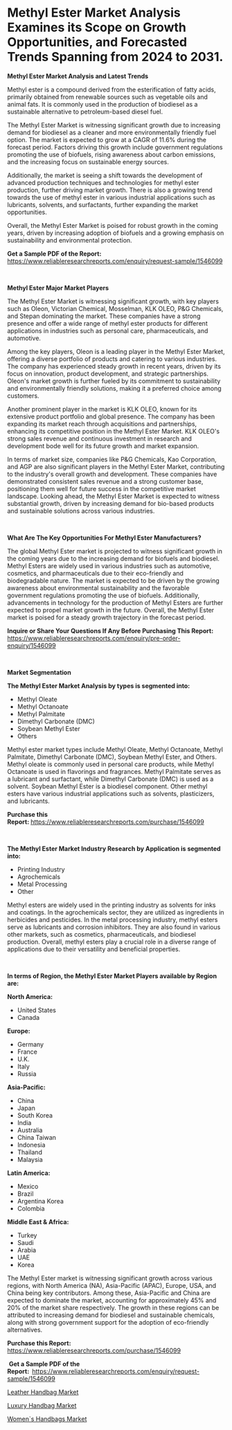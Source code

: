 <p><h1>Methyl Ester Market Analysis Examines its Scope on Growth Opportunities, and Forecasted Trends Spanning from 2024 to 2031.</h1></p><p><strong>Methyl Ester Market Analysis and Latest Trends</strong></p>
<p><p>Methyl ester is a compound derived from the esterification of fatty acids, primarily obtained from renewable sources such as vegetable oils and animal fats. It is commonly used in the production of biodiesel as a sustainable alternative to petroleum-based diesel fuel.</p><p>The Methyl Ester Market is witnessing significant growth due to increasing demand for biodiesel as a cleaner and more environmentally friendly fuel option. The market is expected to grow at a CAGR of 11.6% during the forecast period. Factors driving this growth include government regulations promoting the use of biofuels, rising awareness about carbon emissions, and the increasing focus on sustainable energy sources.</p><p>Additionally, the market is seeing a shift towards the development of advanced production techniques and technologies for methyl ester production, further driving market growth. There is also a growing trend towards the use of methyl ester in various industrial applications such as lubricants, solvents, and surfactants, further expanding the market opportunities.</p><p>Overall, the Methyl Ester Market is poised for robust growth in the coming years, driven by increasing adoption of biofuels and a growing emphasis on sustainability and environmental protection.</p></p>
<p><strong>Get a Sample PDF of the Report:&nbsp;</strong> <a href="https://www.reliableresearchreports.com/enquiry/request-sample/1546099">https://www.reliableresearchreports.com/enquiry/request-sample/1546099</a></p>
<p>&nbsp;</p>
<p><strong>Methyl Ester Major Market Players</strong></p>
<p><p>The Methyl Ester Market is witnessing significant growth, with key players such as Oleon, Victorian Chemical, Mosselman, KLK OLEO, P&G Chemicals, and Stepan dominating the market. These companies have a strong presence and offer a wide range of methyl ester products for different applications in industries such as personal care, pharmaceuticals, and automotive.</p><p>Among the key players, Oleon is a leading player in the Methyl Ester Market, offering a diverse portfolio of products and catering to various industries. The company has experienced steady growth in recent years, driven by its focus on innovation, product development, and strategic partnerships. Oleon's market growth is further fueled by its commitment to sustainability and environmentally friendly solutions, making it a preferred choice among customers.</p><p>Another prominent player in the market is KLK OLEO, known for its extensive product portfolio and global presence. The company has been expanding its market reach through acquisitions and partnerships, enhancing its competitive position in the Methyl Ester Market. KLK OLEO's strong sales revenue and continuous investment in research and development bode well for its future growth and market expansion.</p><p>In terms of market size, companies like P&G Chemicals, Kao Corporation, and AGP are also significant players in the Methyl Ester Market, contributing to the industry's overall growth and development. These companies have demonstrated consistent sales revenue and a strong customer base, positioning them well for future success in the competitive market landscape. Looking ahead, the Methyl Ester Market is expected to witness substantial growth, driven by increasing demand for bio-based products and sustainable solutions across various industries.</p></p>
<p>&nbsp;</p>
<p><strong>What Are The Key Opportunities For Methyl Ester Manufacturers?</strong></p>
<p><p>The global Methyl Ester market is projected to witness significant growth in the coming years due to the increasing demand for biofuels and biodiesel. Methyl Esters are widely used in various industries such as automotive, cosmetics, and pharmaceuticals due to their eco-friendly and biodegradable nature. The market is expected to be driven by the growing awareness about environmental sustainability and the favorable government regulations promoting the use of biofuels. Additionally, advancements in technology for the production of Methyl Esters are further expected to propel market growth in the future. Overall, the Methyl Ester market is poised for a steady growth trajectory in the forecast period.</p></p>
<p><strong>Inquire or Share Your Questions If Any Before Purchasing This Report:</strong> <a href="https://www.reliableresearchreports.com/enquiry/pre-order-enquiry/1546099">https://www.reliableresearchreports.com/enquiry/pre-order-enquiry/1546099</a></p>
<p>&nbsp;</p>
<p><strong>Market Segmentation</strong></p>
<p><strong>The Methyl Ester Market Analysis by types is segmented into:</strong></p>
<p><ul><li>Methyl Oleate</li><li>Methyl Octanoate</li><li>Methyl Palmitate</li><li>Dimethyl Carbonate (DMC)</li><li>Soybean Methyl Ester</li><li>Others</li></ul></p>
<p><p>Methyl ester market types include Methyl Oleate, Methyl Octanoate, Methyl Palmitate, Dimethyl Carbonate (DMC), Soybean Methyl Ester, and Others. Methyl oleate is commonly used in personal care products, while Methyl Octanoate is used in flavorings and fragrances. Methyl Palmitate serves as a lubricant and surfactant, while Dimethyl Carbonate (DMC) is used as a solvent. Soybean Methyl Ester is a biodiesel component. Other methyl esters have various industrial applications such as solvents, plasticizers, and lubricants.</p></p>
<p><strong>Purchase this Report:&nbsp;</strong><a href="https://www.reliableresearchreports.com/purchase/1546099">https://www.reliableresearchreports.com/purchase/1546099</a></p>
<p>&nbsp;</p>
<p><strong>The Methyl Ester Market Industry Research by Application is segmented into:</strong></p>
<p><ul><li>Printing Industry</li><li>Agrochemicals</li><li>Metal Processing</li><li>Other</li></ul></p>
<p><p>Methyl esters are widely used in the printing industry as solvents for inks and coatings. In the agrochemicals sector, they are utilized as ingredients in herbicides and pesticides. In the metal processing industry, methyl esters serve as lubricants and corrosion inhibitors. They are also found in various other markets, such as cosmetics, pharmaceuticals, and biodiesel production. Overall, methyl esters play a crucial role in a diverse range of applications due to their versatility and beneficial properties.</p></p>
<p>&nbsp;</p>
<p><strong>In terms of Region, the Methyl Ester Market Players available by Region are:</strong></p>
<p>
    <p> <strong> North America: </strong>
        <ul>
            <li>United States</li>
            <li>Canada</li>
        </ul>
        </p> 
    <p> <strong> Europe: </strong>
        <ul>
            <li>Germany</li>
            <li>France</li>
            <li>U.K.</li>
            <li>Italy</li>
            <li>Russia</li>
        </ul>
        </p> 
    <p> <strong> Asia-Pacific: </strong>
        <ul>
            <li>China</li>
            <li>Japan</li>
            <li>South Korea</li>
            <li>India</li>
            <li>Australia</li>
            <li>China Taiwan</li>
            <li>Indonesia</li>
            <li>Thailand</li>
            <li>Malaysia</li>
        </ul>
        </p> 
    <p> <strong> Latin America: </strong>
        <ul>
            <li>Mexico</li>
            <li>Brazil</li>
            <li>Argentina Korea</li>
            <li>Colombia</li>
        </ul>
        </p> 
    <p> <strong> Middle East & Africa: </strong>
        <ul>
            <li>Turkey</li>
            <li>Saudi</li>
            <li>Arabia</li>
            <li>UAE</li>
            <li>Korea</li>
        </ul>
    </p>
    </p>
<p><p>The Methyl Ester market is witnessing significant growth across various regions, with North America (NA), Asia-Pacific (APAC), Europe, USA, and China being key contributors. Among these, Asia-Pacific and China are expected to dominate the market, accounting for approximately 45% and 20% of the market share respectively. The growth in these regions can be attributed to increasing demand for biodiesel and sustainable chemicals, along with strong government support for the adoption of eco-friendly alternatives.</p></p>
<p><strong>Purchase this Report: </strong><a href="https://www.reliableresearchreports.com/purchase/1546099">https://www.reliableresearchreports.com/purchase/1546099</a></p>
<p>&nbsp;<strong>Get a Sample PDF of the Report:&nbsp;&nbsp;</strong><a href="https://www.reliableresearchreports.com/enquiry/request-sample/1546099">https://www.reliableresearchreports.com/enquiry/request-sample/1546099</a></p>
<p><strong></strong></p>
<p><p><a href="https://view.publitas.com/reportprime-1/decoding-the-leather-handbag-market-a-deep-dive-into-the-latest-market-trends-market-segmentation-and-competitive-analysis/">Leather Handbag Market</a></p><p><a href="https://view.publitas.com/reportprime-1/luxury-handbag-market-research-report-reveals-the-latest-trends-and-opportunities-of-this-market-for-period-from-2023-2030/">Luxury Handbag Market</a></p><p><a href="https://view.publitas.com/reportprime-1/womens-handbags-market-size-and-examines-its-market-scope-with-a-primary-focus-on-growth-opportunities-and-forecasted-trends-spanning-from-2023-to-2030/">Women`s Handbags Market</a></p></p>